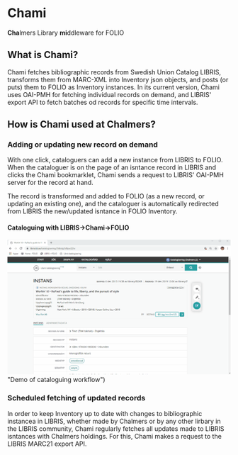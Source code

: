 # Chami
**Cha**lmers Library **mi**ddleware for FOLIO

## What is Chami?
Chami fetches bibliographic records from Swedish Union Catalog LIBRIS, transforms them from MARC-XML into Inventory json objects, and posts (or puts) them to FOLIO as Inventory instances. In its current version, Chami uses OAI-PMH for fetching individual records on demand, and LIBRIS' export API to fetch batches od records for specific time intervals.

## How is Chami used at Chalmers?

### Adding or updating new record on demand
With one click, cataloguers can add a new instance from LIBRIS to FOLIO. When the cataloguer is on the page of an isntance record in LIBRIS and clicks the Chami bookmarklet, Chami sends a request to LIBRIS' OAI-PMH server for the record at hand. 

The record is transformed and added to FOLIO (as a new record, or updating an existing one), and the cataloguer is automatically redirected from LIBRIS the new/updated isntance in FOLIO Inventory.

#### Cataloguing with LIBRIS->Chami->FOLIO

![alt text](/pictures/chami_workflow_no_url.gif) "Demo of cataloguing workflow")

### Scheduled fetching of updated records
In order to keep Inventory up to date with changes to bibliographic instancea in LIBRIS, whether made by Chalmers or by any other lirbary in the LIBRIS community, Chami regularly fetches all updates made to LIBRIS isntances with Chalmers holdings. For this, Chami makes a request to the LIBRIS MARC21 export API. 
